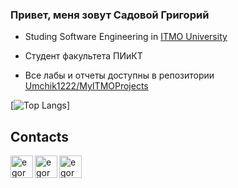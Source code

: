 ### Привет, меня зовут Садовой Григорий

* Studing Software Engineering in [ITMO University](https://en.itmo.ru/)

* Студент факультета ПИиКТ

* Все лабы и отчеты доступны в репозитории [Umchik1222/MyITMOProjects](https://github.com/Umchik1222/MyITMOProjects)




[![Top Langs](https://github-readme-stats.vercel.app/api/top-langs/?username=Umchik1222&layout=compact&theme=gotham&border_radius=30&hide=pascal,c,jupyter%20notebook)]

## Contacts
<p align="left">
  <a href="https://t.me/Gsad_ph" target="_blank" rel="noreferrer"> <img align="left" alt="egormit | Telegram" width="36px" src="https://upload.wikimedia.org/wikipedia/commons/thumb/8/83/Telegram_2019_Logo.svg/2048px-Telegram_2019_Logo.svg.png"/></a>
  <a href="https://vk.com/kobievportfievleze" target="_blank" rel="noreferrer"> <img align="left" alt="egormit | VK" width="36px" src="https://upload.wikimedia.org/wikipedia/commons/2/21/VK.com-logo.svg"/> </a>
   <a href="mailto:gsad1030@gmail.com" target="_blank" rel="noreferrer"> <img align="left" alt="egormit | VK" width="36px" src="https://stmaaprodfwsite.blob.core.windows.net/assets/sites/9/2020/05/email-13765-300x300.png"/> </a>
</p>
<br />  
<br />  
